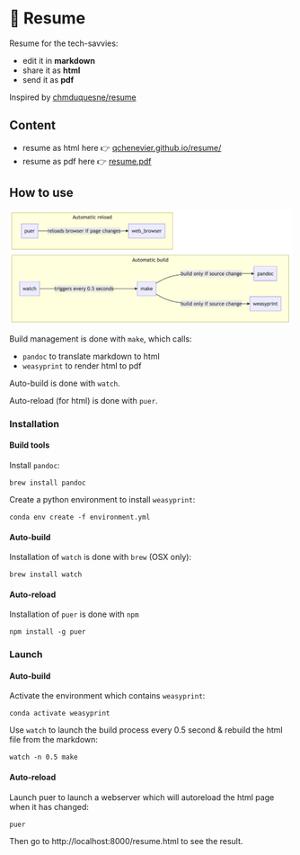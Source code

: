 # 📄 Resume 

Resume for the tech-savvies:
- edit it in **markdown**
- share it as **html**
- send it as **pdf**

Inspired by [chmduquesne/resume](https://github.com/chmduquesne/resume)

## Content

- resume as html here 👉 [qchenevier.github.io/resume/](https://qchenevier.github.io/resume/)
- resume as pdf here 👉 [resume.pdf](https://raw.githubusercontent.com/qchenevier/resume/master/resume.pdf)

## How to use

[comment]: # (```mermaid)
[comment]: # (graph LR;)
[comment]: # ()
[comment]: # (  subgraph "Automatic build")
[comment]: # (  watch-- triggers every 0.5 seconds-->make;)
[comment]: # (  make-- build only if source change-->pandoc;)
[comment]: # (  make-- build only if source change-->weasyprint;)
[comment]: # (  end)
[comment]: # ()
[comment]: # (  subgraph "Automatic reload")
[comment]: # (  puer-- reloads browser if page changes-->web_browser;)
[comment]: # (  end)
[comment]: # (```)
![](stack.png)

Build management is done with `make`, which calls:
- `pandoc` to translate markdown to html
- `weasyprint` to render html to pdf

Auto-build is done with `watch`.

Auto-reload (for html) is done with `puer`.

### Installation

#### Build tools

Install `pandoc`:
```
brew install pandoc
```

Create a python environment to install `weasyprint`:
```
conda env create -f environment.yml
```

#### Auto-build
Installation of `watch` is done with `brew` (OSX only):
```
brew install watch
```

#### Auto-reload
Installation of `puer` is done with `npm`
```
npm install -g puer
```

### Launch

#### Auto-build

Activate the environment which contains `weasyprint`:
```
conda activate weasyprint
```

Use `watch` to launch the build process every 0.5 second & rebuild the html file from the markdown:
```
watch -n 0.5 make
```

#### Auto-reload
Launch puer to launch a webserver which will autoreload the html page when it has changed:
```
puer
```

Then go to http://localhost:8000/resume.html to see the result.
